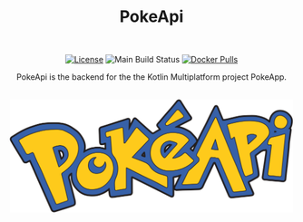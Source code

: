 <h1 align="center">PokeApi</h1></br>

<div align="center">

<a href="https://opensource.org/licenses/Apache-2.0"><img alt="License" src="https://img.shields.io/badge/License-Apache%202.0-blue.svg"/></a>
![Main Build Status](https://github.com/Light820/spring-template/actions/workflows/build.yml/badge.svg?branch=main) 
[![Docker Pulls](https://img.shields.io/docker/pulls/light820/pokeapi?logo=docker)](https://hub.docker.com/repository/docker/light820/pokeapi/general)

</div>
<p align="center">
 PokeApi is the backend for the the Kotlin Multiplatform project PokeApp.
</p>
</br>

<div align="center">
	<img height="200" src="https://raw.githubusercontent.com/Light820/pokeapi-media/refs/heads/main/logo/pokeapi.svg">
 </br>
 </br>

<br/>

</div>
